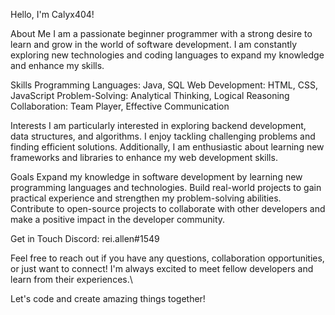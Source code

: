 Hello, I'm Calyx404!

About Me
I am a passionate beginner programmer with a strong desire to learn and grow in the world of software development. I am constantly exploring new technologies and coding languages to expand my knowledge and enhance my skills.

Skills
Programming Languages: Java, SQL
Web Development: HTML, CSS, JavaScript
Problem-Solving: Analytical Thinking, Logical Reasoning
Collaboration: Team Player, Effective Communication

Interests
I am particularly interested in exploring backend development, data structures, and algorithms. I enjoy tackling challenging problems and finding efficient solutions. Additionally, I am enthusiastic about learning new frameworks and libraries to enhance my web development skills.

Goals
Expand my knowledge in software development by learning new programming languages and technologies.
Build real-world projects to gain practical experience and strengthen my problem-solving abilities.
Contribute to open-source projects to collaborate with other developers and make a positive impact in the developer community.

Get in Touch
Discord: rei.allen#1549

Feel free to reach out if you have any questions, collaboration opportunities, or just want to connect! I'm always excited to meet fellow developers and learn from their experiences.\

Let's code and create amazing things together!
